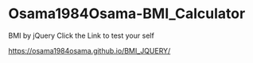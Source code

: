 # Osama1984Osama-BMI_Calculator


BMI by jQuery 
Click the Link to test your self 



https://osama1984osama.github.io/BMI_JQUERY/
